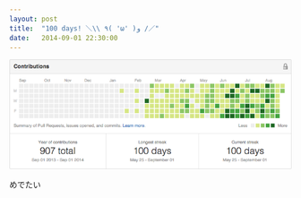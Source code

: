```yaml
---
layout: post
title:  "100 days! ＼\\ ٩( 'ω' )و /／"
date:   2014-09-01 22:30:00
---
```


![](/tauesnap/tauesnap2014-09-01.png)

めでたい
